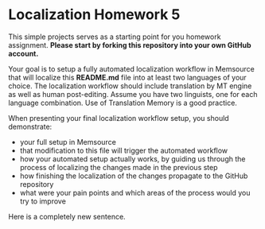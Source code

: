 # Localization Homework 5
This simple projects serves as a starting point for you homework assignment. **Please start by forking this repository into your own GitHub account.**

Your goal is to setup a fully automated localization workflow in Memsource that will localize this **README.md** file into at least two languages of your choice. The localization workflow should include translation by MT engine as well as human post-editing. Assume you have two linguists, one for each language combination. Use of Translation Memory is a good practice.

When presenting your final localization workflow setup, you should demonstrate:
- your full setup in Memsource
- that modification to this file will trigger the automated workflow
- how your automated setup actually works, by guiding us through the process of localizing the changes made in the previous step
- how finishing the localization of the changes propagate to the GitHub repository
- what were your pain points and which areas of the process would you try to improve

Here is a completely new sentence.
